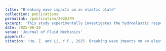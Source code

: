```yaml
---
title: "Breaking wave impacts on an elastic plate"
collection: publications
permalink: /publication/2025JFM
excerpt: 'This study experimentally investigates the hydroelastic response of a vertical cantilever plate subjected to a practical range of breaking wave impacts from non-breaking to highly aerated conditions.'
date: 2025-06-20
venue: 'Journal of Fluid Mechanics'
paperurl: 
citation: 'Hu, Z. and Li, Y.P., 2025. Breaking wave impacts on an elastic plate. <i>J. Fluid Mech.</i>, accepted.'
---
```

<!-- <div align=center><img src="http://huzhengyu.github.io/images/2025CE.jpg" width = 800></div>

[Download paper here](http://huzhengyu.github.io/files/2025CE.pdf) -->